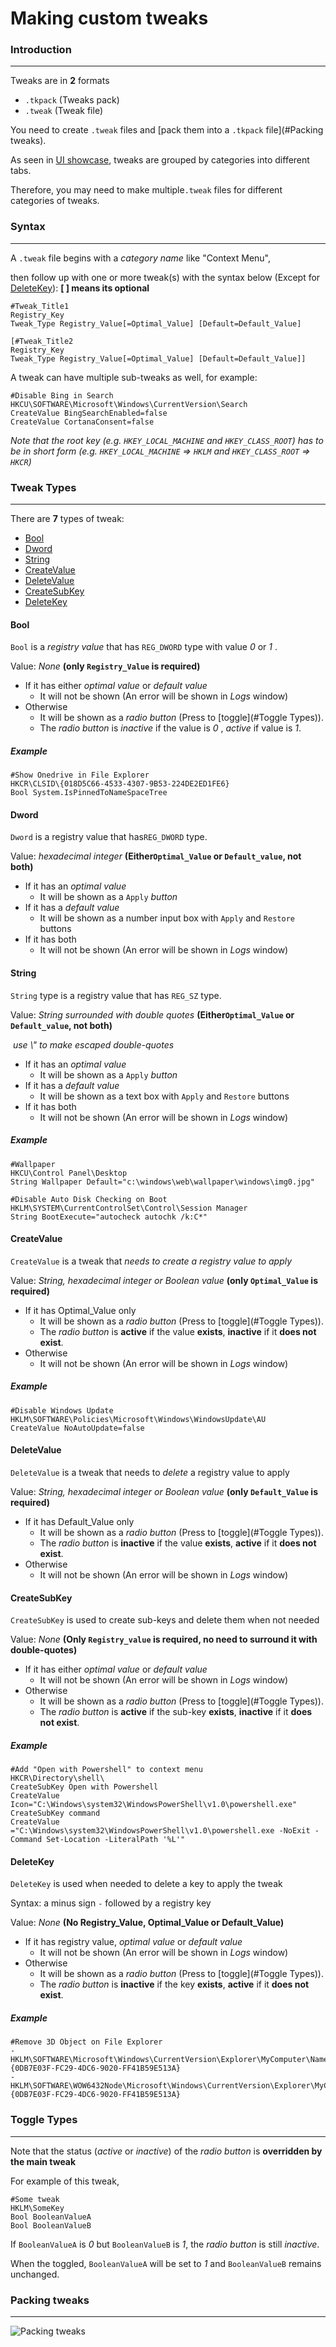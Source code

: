 # Making custom tweaks

### Introduction

---

Tweaks are in **2** formats

- `.tkpack` (Tweaks pack)
- `.tweak` (Tweak file)

You need to create `.tweak` files and [pack them into a `.tkpack` file](#Packing tweaks).

As seen in [UI showcase](UI.jpg), tweaks are grouped by categories into different tabs.

Therefore, you may need to make multiple`.tweak` files for different categories of tweaks.

### Syntax

---

A `.tweak` file begins with a *category name* like "Context Menu", 

then follow up with one or more tweak(s) with the syntax below (Except for [DeleteKey](#DeleteKey)):  **[ ] means its optional**

```
#Tweak_Title1
Registry_Key
Tweak_Type Registry_Value[=Optimal_Value] [Default=Default_Value]

[#Tweak_Title2
Registry_Key
Tweak_Type Registry_Value[=Optimal_Value] [Default=Default_Value]]
```

A tweak can have multiple sub-tweaks as well, for example:

```
#Disable Bing in Search
HKCU\SOFTWARE\Microsoft\Windows\CurrentVersion\Search
CreateValue BingSearchEnabled=false
CreateValue CortanaConsent=false
```

*Note that the root key (e.g. `HKEY_LOCAL_MACHINE` and `HKEY_CLASS_ROOT`) has to be in short form (e.g. `HKEY_LOCAL_MACHINE` => `HKLM` and `HKEY_CLASS_ROOT` => `HKCR`)*



### Tweak Types

---

There are **7** types of tweak:

- [Bool](#Bool)
- [Dword](#Dword)
- [String](#String)
- [CreateValue](#CreateValue)
- [DeleteValue](#DeleteValue)
- [CreateSubKey](#CreateSubKey)
- [DeleteKey](#DeleteKey)

#### Bool

 `Bool` is a *registry value* that has `REG_DWORD` type with value *0* or *1* .

Value: *None*  **(only `Registry_Value` is required)**

- If it has either *optimal value* or *default value*
  - It will not be shown (An error will be shown in *Logs* window)
- Otherwise
  - It will be shown as a *radio button* (Press to [toggle](#Toggle Types)).
  - The *radio button* is *inactive* if the value is *0* , *active* if value is *1*. 

##### Example

```
#Show Onedrive in File Explorer
HKCR\CLSID\{018D5C66-4533-4307-9B53-224DE2ED1FE6}
Bool System.IsPinnedToNameSpaceTree
```

#### Dword

`Dword` is a registry value that has`REG_DWORD` type.

Value: *hexadecimal integer* **(Either`Optimal_Value` or `Default_value`, not both)**

- If it has an *optimal value*
  - It will be shown as a `Apply` *button*
- If it has a *default value*
  - It will be shown as a number input box with `Apply` and `Restore` buttons
- If it has both
  - It will not be shown (An error will be shown in *Logs* window)

#### String

 `String` type is a registry value that has  `REG_SZ` type.

Value: *String surrounded with double quotes* **(Either`Optimal_Value` or `Default_value`, not both)**

​			*use \\" to make escaped double-quotes*

- If it has an *optimal value*
  - It will be shown as a `Apply` *button*
- If it has a *default value*
  - It will be shown as a text box with `Apply` and `Restore` buttons
- If it has both
  - It will not be shown (An error will be shown in *Logs* window)

##### Example

```
#Wallpaper
HKCU\Control Panel\Desktop
String Wallpaper Default="c:\windows\web\wallpaper\windows\img0.jpg"

#Disable Auto Disk Checking on Boot
HKLM\SYSTEM\CurrentControlSet\Control\Session Manager
String BootExecute="autocheck autochk /k:C*"
```

#### CreateValue

 `CreateValue` is a tweak that *needs to create a registry value to apply*

Value: *String, hexadecimal integer or Boolean value*  **(only `Optimal_Value` is required)**

- If it has Optimal_Value only
  - It will be shown as a *radio button* (Press to [toggle](#Toggle Types)).
  - The *radio button* is **active** if the value **exists**, **inactive** if it **does not exist**. 
- Otherwise
  - It will not be shown (An error will be shown in *Logs* window)

##### Example

```
#Disable Windows Update
HKLM\SOFTWARE\Policies\Microsoft\Windows\WindowsUpdate\AU
CreateValue NoAutoUpdate=false
```

#### DeleteValue

`DeleteValue` is a tweak that needs to *delete* a registry value to apply

Value: *String, hexadecimal integer or Boolean value*  **(only `Default_Value` is required)**

- If it has Default_Value only
  - It will be shown as a *radio button* (Press to [toggle](#Toggle Types)).
  - The *radio button* is **inactive** if the value **exists**, **active** if it **does not exist**. 
- Otherwise
  - It will not be shown (An error will be shown in *Logs* window)

#### CreateSubKey

 `CreateSubKey` is used to create sub-keys and delete them when not needed

Value: *None* **(Only `Registry_value` is required, no need to surround it with double-quotes)**

- If it has either *optimal value* or *default value*
  - It will not be shown (An error will be shown in *Logs* window)
- Otherwise
  - It will be shown as a *radio button* (Press to [toggle](#Toggle Types)).
  - The *radio button* is **active** if the sub-key **exists**, **inactive** if it **does not exist**. 

##### Example

```
#Add "Open with Powershell" to context menu
HKCR\Directory\shell\
CreateSubKey Open with Powershell
CreateValue Icon="C:\Windows\system32\WindowsPowerShell\v1.0\powershell.exe"
CreateSubKey command
CreateValue ="C:\Windows\system32\WindowsPowerShell\v1.0\powershell.exe -NoExit -Command Set-Location -LiteralPath '%L'"
```

#### DeleteKey

`DeleteKey` is used when needed to delete a key to apply the tweak

Syntax: a minus sign `-` followed by a registry key

Value: *None* **(No Registry_Value, Optimal_Value or Default_Value)**

- If it has registry value, *optimal value* or *default value*
  - It will not be shown (An error will be shown in *Logs* window)
- Otherwise
  - It will be shown as a *radio button* (Press to [toggle](#Toggle Types)).
  - The *radio button* is **inactive** if the key **exists**, **active** if it **does not exist**. 

##### Example

```
#Remove 3D Object on File Explorer
-HKLM\SOFTWARE\Microsoft\Windows\CurrentVersion\Explorer\MyComputer\NameSpace\{0DB7E03F-FC29-4DC6-9020-FF41B59E513A}
-HKLM\SOFTWARE\WOW6432Node\Microsoft\Windows\CurrentVersion\Explorer\MyComputer\NameSpace\{0DB7E03F-FC29-4DC6-9020-FF41B59E513A}
```

### Toggle Types

---

Note that the status (*active* or *inactive*) of the *radio button* is **overridden by the main tweak**

For example of this tweak,

```
#Some tweak
HKLM\SomeKey
Bool BooleanValueA
Bool BooleanValueB
```

If `BooleanValueA` is *0* but `BooleanValueB` is *1*, the *radio button* is still *inactive*.

When the toggled, `BooleanValueA` will be set to *1* and `BooleanValueB` remains unchanged.

### Packing tweaks

---

![Packing tweaks](pack_tweaks.jpg)

